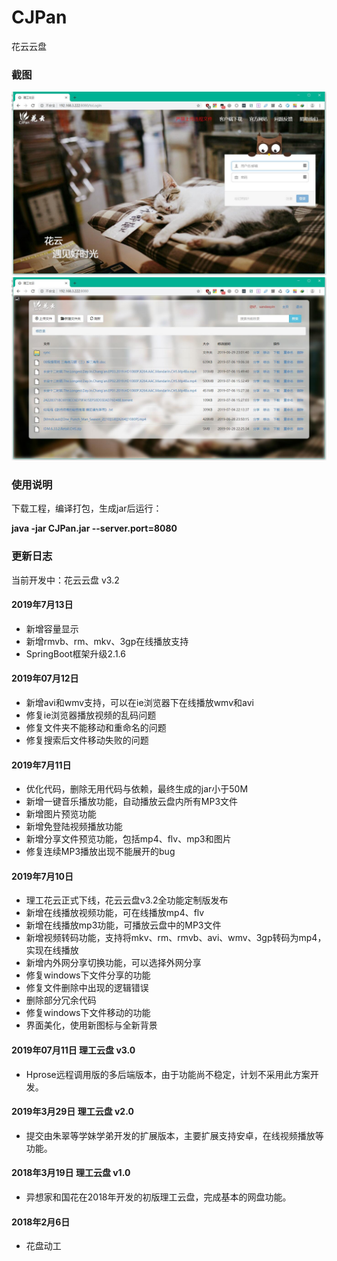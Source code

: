 # CJPan
花云云盘

### 截图
![](./[screenshot]/1.jpg)
![](./[screenshot]/2.jpg)

### 使用说明
下载工程，编译打包，生成jar后运行：

**java -jar CJPan.jar --server.port=8080**

### 更新日志

当前开发中：花云云盘 v3.2

#### 2019年7月13日
* 新增容量显示
* 新增rmvb、rm、mkv、3gp在线播放支持
* SpringBoot框架升级2.1.6

#### 2019年07月12日 
* 新增avi和wmv支持，可以在ie浏览器下在线播放wmv和avi
* 修复ie浏览器播放视频的乱码问题
* 修复文件夹不能移动和重命名的问题
* 修复搜索后文件移动失败的问题

#### 2019年7月11日
* 优化代码，删除无用代码与依赖，最终生成的jar小于50M
* 新增一键音乐播放功能，自动播放云盘内所有MP3文件
* 新增图片预览功能
* 新增免登陆视频播放功能
* 新增分享文件预览功能，包括mp4、flv、mp3和图片
* 修复连续MP3播放出现不能展开的bug

#### 2019年7月10日
* 理工花云正式下线，花云云盘v3.2全功能定制版发布
* 新增在线播放视频功能，可在线播放mp4、flv
* 新增在线播放mp3功能，可播放云盘中的MP3文件
* 新增视频转码功能，支持将mkv、rm、rmvb、avi、wmv、3gp转码为mp4，实现在线播放
* 新增内外网分享切换功能，可以选择外网分享
* 修复windows下文件分享的功能
* 修复文件删除中出现的逻辑错误
* 删除部分冗余代码
* 修复windows下文件移动的功能
* 界面美化，使用新图标与全新背景

#### 2019年07月11日 理工云盘 v3.0
* Hprose远程调用版的多后端版本，由于功能尚不稳定，计划不采用此方案开发。

#### 2019年3月29日 理工云盘 v2.0
* 提交由朱翠等学妹学弟开发的扩展版本，主要扩展支持安卓，在线视频播放等功能。

#### 2018年3月19日 理工云盘 v1.0
* 异想家和国花在2018年开发的初版理工云盘，完成基本的网盘功能。

#### 2018年2月6日
* 花盘动工